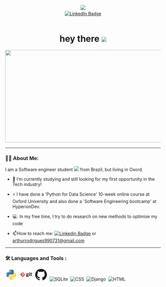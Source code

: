 <div id="header" align="center">
  <img src="https://media.giphy.com/media/M9gbBd9nbDrOTu1Mqx/giphy.gif" width="100"/>

<div id="badges">
  <a href="https://www.linkedin.com/in/arthur-rodrigues-ds/">
    <img src="https://img.shields.io/badge/LinkedIn-blue?style=for-the-badge&logo=linkedin&logoColor=white" alt="LinkedIn Badge"/>
  </a>
</div>
<img src="https://komarev.com/ghpvc/?username=arthurrdgs&style=flat-square&color=blue" alt=""/>
<h1>
  hey there
  <img src="https://media.giphy.com/media/hvRJCLFzcasrR4ia7z/giphy.gif" width="30px"/>
</h1>
<div align="center">
  <img src="https://media.giphy.com/media/L8K62iTDkzGX6/giphy.gif" width="600" height="300"/>
</div>
  </div>
 
---

### :man_technologist: About Me:
  
I am a Software engineer student <img src="https://media.giphy.com/media/WUlplcMpOCEmTGBtBW/giphy.gif" width="30">  from Brazil, but living in Oxord.

- :telescope: I’m currently studying and still looking for my first opportunity in the Tech industry!

- :zap: I have done a 'Python for Data Science' 10-week online course at Oxford University and also done a 'Software Engineering bootcamp' at HyperionDev.

- 💻: In my free time, I try to do research on new methods to optimise my code

- :mailbox:How to reach me:   [![Linkedin Badge](https://img.shields.io/badge/-kakbar-blue?style=flat&logo=Linkedin&logoColor=white)](https://www.linkedin.com/in/arthur-rodrigues-ds/) or arthurrodrigues990731@gmail.com

---

### :hammer_and_wrench: Languages and Tools :

<div>
  <img src="https://github.com/devicons/devicon/blob/master/icons/python/python-original.svg" title="Python" alt="Python" width="40" height="40"/>&nbsp;
  <img src="https://github.com/devicons/devicon/blob/master/icons/git/git-original-wordmark.svg" title="Git" alt="Git" width="40" height="40"/>&nbsp;
  <img src="https://github.com/devicons/devicon/blob/master/icons/github/github-original.svg" title="GitHub" alt="GitHub" width="40" height="40"/>&nbsp;
  <img scr="https://github.com/devicons/devicon/blob/master/icons/sqlite/sqlite-original-wordmark.svg" title="SQLite" alt="SQLite" widht="40" height="40"/>&nbsp;
  <img scr="https://github.com/devicons/devicon/blob/master/icons/css3/css3-original-wordmark.svg" title="CSS" alt="CSS" widht="40" height="40"/>&nbsp;
  <img scr="https://github.com/devicons/devicon/blob/master/icons/django/django-plain-wordmark.svg" title="Django" alt="Django" widht="40" height="40"/>&nbsp;
  <img scr="https://github.com/devicons/devicon/blob/master/icons/html5/html5-original-wordmark.svg" title="HTML" alt="HTML" widht="40" height="40"/>&nbsp;
</div>
